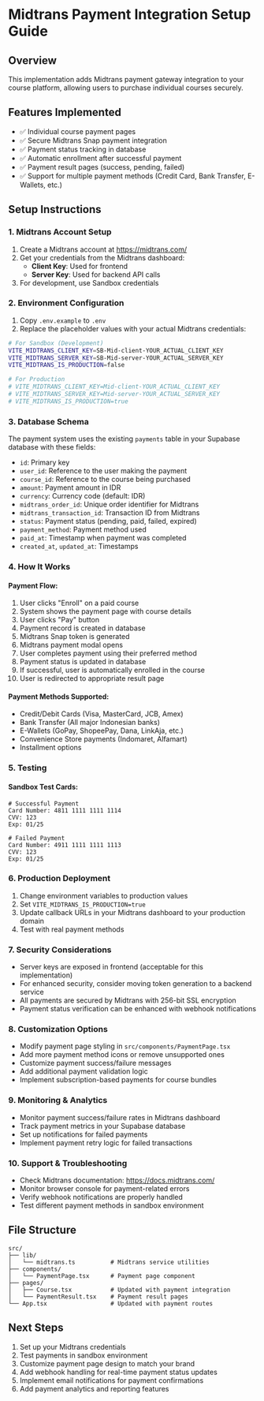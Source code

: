 # Midtrans Payment Integration Setup Guide

## Overview
This implementation adds Midtrans payment gateway integration to your course platform, allowing users to purchase individual courses securely.

## Features Implemented
- ✅ Individual course payment pages
- ✅ Secure Midtrans Snap payment integration
- ✅ Payment status tracking in database
- ✅ Automatic enrollment after successful payment
- ✅ Payment result pages (success, pending, failed)
- ✅ Support for multiple payment methods (Credit Card, Bank Transfer, E-Wallets, etc.)

## Setup Instructions

### 1. Midtrans Account Setup
1. Create a Midtrans account at https://midtrans.com/
2. Get your credentials from the Midtrans dashboard:
   - **Client Key**: Used for frontend
   - **Server Key**: Used for backend API calls
3. For development, use Sandbox credentials

### 2. Environment Configuration
1. Copy `.env.example` to `.env`
2. Replace the placeholder values with your actual Midtrans credentials:

```bash
# For Sandbox (Development)
VITE_MIDTRANS_CLIENT_KEY=SB-Mid-client-YOUR_ACTUAL_CLIENT_KEY
VITE_MIDTRANS_SERVER_KEY=SB-Mid-server-YOUR_ACTUAL_SERVER_KEY
VITE_MIDTRANS_IS_PRODUCTION=false

# For Production
# VITE_MIDTRANS_CLIENT_KEY=Mid-client-YOUR_ACTUAL_CLIENT_KEY
# VITE_MIDTRANS_SERVER_KEY=Mid-server-YOUR_ACTUAL_SERVER_KEY
# VITE_MIDTRANS_IS_PRODUCTION=true
```

### 3. Database Schema
The payment system uses the existing `payments` table in your Supabase database with these fields:
- `id`: Primary key
- `user_id`: Reference to the user making the payment
- `course_id`: Reference to the course being purchased
- `amount`: Payment amount in IDR
- `currency`: Currency code (default: IDR)
- `midtrans_order_id`: Unique order identifier for Midtrans
- `midtrans_transaction_id`: Transaction ID from Midtrans
- `status`: Payment status (pending, paid, failed, expired)
- `payment_method`: Payment method used
- `paid_at`: Timestamp when payment was completed
- `created_at`, `updated_at`: Timestamps

### 4. How It Works

#### Payment Flow:
1. User clicks "Enroll" on a paid course
2. System shows the payment page with course details
3. User clicks "Pay" button
4. Payment record is created in database
5. Midtrans Snap token is generated
6. Midtrans payment modal opens
7. User completes payment using their preferred method
8. Payment status is updated in database
9. If successful, user is automatically enrolled in the course
10. User is redirected to appropriate result page

#### Payment Methods Supported:
- Credit/Debit Cards (Visa, MasterCard, JCB, Amex)
- Bank Transfer (All major Indonesian banks)
- E-Wallets (GoPay, ShopeePay, Dana, LinkAja, etc.)
- Convenience Store payments (Indomaret, Alfamart)
- Installment options

### 5. Testing

#### Sandbox Test Cards:
```
# Successful Payment
Card Number: 4811 1111 1111 1114
CVV: 123
Exp: 01/25

# Failed Payment
Card Number: 4911 1111 1111 1113
CVV: 123
Exp: 01/25
```

### 6. Production Deployment
1. Change environment variables to production values
2. Set `VITE_MIDTRANS_IS_PRODUCTION=true`
3. Update callback URLs in your Midtrans dashboard to your production domain
4. Test with real payment methods

### 7. Security Considerations
- Server keys are exposed in frontend (acceptable for this implementation)
- For enhanced security, consider moving token generation to a backend service
- All payments are secured by Midtrans with 256-bit SSL encryption
- Payment status verification can be enhanced with webhook notifications

### 8. Customization Options
- Modify payment page styling in `src/components/PaymentPage.tsx`
- Add more payment method icons or remove unsupported ones
- Customize payment success/failure messages
- Add additional payment validation logic
- Implement subscription-based payments for course bundles

### 9. Monitoring & Analytics
- Monitor payment success/failure rates in Midtrans dashboard
- Track payment metrics in your Supabase database
- Set up notifications for failed payments
- Implement payment retry logic for failed transactions

### 10. Support & Troubleshooting
- Check Midtrans documentation: https://docs.midtrans.com/
- Monitor browser console for payment-related errors
- Verify webhook notifications are properly handled
- Test different payment methods in sandbox environment

## File Structure
```
src/
├── lib/
│   └── midtrans.ts          # Midtrans service utilities
├── components/
│   └── PaymentPage.tsx      # Payment page component
├── pages/
│   ├── Course.tsx           # Updated with payment integration
│   └── PaymentResult.tsx    # Payment result pages
└── App.tsx                  # Updated with payment routes
```

## Next Steps
1. Set up your Midtrans credentials
2. Test payments in sandbox environment
3. Customize payment page design to match your brand
4. Add webhook handling for real-time payment status updates
5. Implement email notifications for payment confirmations
6. Add payment analytics and reporting features

